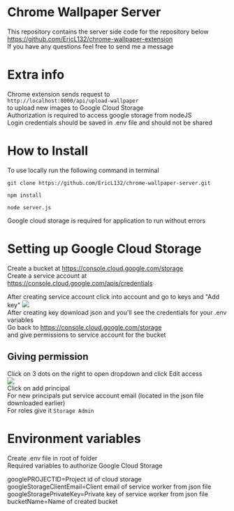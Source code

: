 # Chrome Wallpaper Server
This repository contains the server side code for the repository below
https://github.com/EricL132/chrome-wallpaper-extension  
If you have any questions feel free to send me a message

# Extra info
Chrome extension sends request to  
```http://localhost:8000/api/upload-wallpaper```   
to upload new images to Google Cloud Storage  
Authorization is required to access google storage from nodeJS  
Login credentials should be saved in .env file and should not be shared

# How to Install
To use locally run the following command in terminal
```
git clone https://github.com/EricL132/chrome-wallpaper-server.git

npm install

node server.js
```
Google cloud storage is required for application to run without errors

# Setting up Google Cloud Storage
Create a bucket at https://console.cloud.google.com/storage  
Create a service account at https://console.cloud.google.com/apis/credentials

After creating service account click into account and go to keys and "Add key"
![](https://i.gyazo.com/6bd3be3d713502519d7339bf0b383efa.png)  
After creating key download json and you'll see the credentials for your .env variables  
Go back to https://console.cloud.google.com/storage  
and give permissions to service account for the bucket 

## Giving permission
Click on 3 dots on the right to open dropdown and click Edit access  
![](https://i.gyazo.com/cfd2a68ff9843157c1111ff275bf6fbe.png)  
Click on add principal  
For new principals put service account email (located in the json file downloaded earlier)  
For roles give it ```Storage Admin```

# Environment variables
Create .env file in root of folder  
Required variables to authorize Google Cloud Storage  

googlePROJECTID=Project id of cloud storage  
googleStorageClientEmail=Client email of service worker from json file  
googleStoragePrivateKey=Private key of service worker from json file  
bucketName=Name of created bucket  
